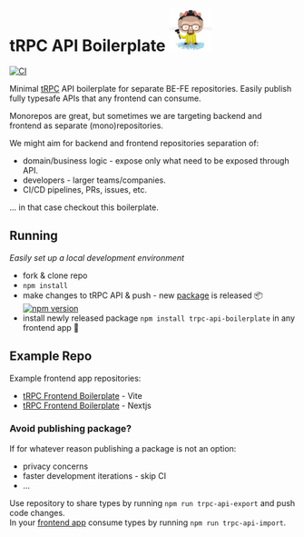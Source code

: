 # tRPC API Boilerplate ![Heisenberg](https://raw.githubusercontent.com/mkosir/trpc-fe-boilerplate-vite/main/misc/heisenberg_75.png)

[![CI][ci-badge]][ci-url]

Minimal [tRPC](https://trpc.io/) API boilerplate for separate BE-FE repositories. Easily publish fully typesafe APIs that any frontend can consume.

Monorepos are great, but sometimes we are targeting backend and frontend as separate (mono)repositories.

We might aim for backend and frontend repositories separation of:

- domain/business logic - expose only what need to be exposed through API.
- developers - larger teams/companies.
- CI/CD pipelines, PRs, issues, etc.

... in that case checkout this boilerplate.

## Running

_Easily set up a local development environment_

- fork & clone repo
- `npm install`
- make changes to tRPC API & push - new [package](https://www.npmjs.com/package/trpc-api-boilerplate) is released 📦 [![npm version][npm-badge]][npm-url]
- install newly released package `npm install trpc-api-boilerplate` in any frontend app 🚀

## Example Repo

Example frontend app repositories:

- [tRPC Frontend Boilerplate](https://github.com/mkosir/trpc-fe-boilerplate-vite) - Vite
- [tRPC Frontend Boilerplate](https://github.com/mkosir/trpc-fe-boilerplate-next) - Nextjs

### Avoid publishing package?

If for whatever reason publishing a package is not an option:

- privacy concerns
- faster development iterations - skip CI
- ...

Use repository to share types by running `npm run trpc-api-export` and push code changes.  
In your [frontend app](https://github.com/mkosir/trpc-fe-boilerplate-vite/blob/main/package.json#L7) consume types by running `npm run trpc-api-import`.

<!-- Badges -->

[ci-badge]: https://github.com/mkosir/trpc-api-boilerplate/actions/workflows/CI.yml/badge.svg
[ci-url]: https://github.com/mkosir/trpc-api-boilerplate/actions/workflows/CI.yml
[npm-url]: https://www.npmjs.com/package/trpc-api-boilerplate
[npm-badge]: https://img.shields.io/npm/v/trpc-api-boilerplate.svg
